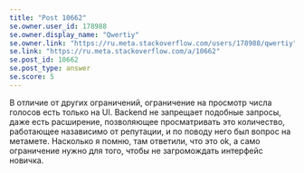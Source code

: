 ```yaml
---
title: "Post 10662"
se.owner.user_id: 178988
se.owner.display_name: "Qwertiy"
se.owner.link: "https://ru.meta.stackoverflow.com/users/178988/qwertiy"
se.link: "https://ru.meta.stackoverflow.com/a/10662"
se.post_id: 10662
se.post_type: answer
se.score: 5
---
```

<p>В отличие от других ограничений, ограничение на просмотр числа голосов есть только на UI. Backend не запрещает подобные запросы, даже есть расширение, позволяющее просматривать это количество, работающее назависимо от репутации, и по поводу него был вопрос на метамете. Насколько я помню, там ответили, что это ok, а само ограничение нужно для того, чтобы не загромождать интерфейс новичка.</p>
